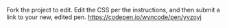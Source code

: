 Fork the project to edit. Edit the CSS per the instructions, and then submit a link to your new, edited pen. https://codepen.io/wyncode/pen/yvzoyj